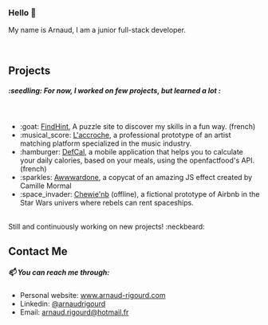 ### Hello 👋

My name is Arnaud, I am a junior full-stack developer.

<br />

<h2>Projects</h2>
<h5>:seedling: For now, I worked on few projects, but learned a lot :</h5>
<br />
<ul>
  <li>:goat: <a href="https://www.find-hint.com" target="_blank">FindHint</a>, A puzzle site to discover my skills in a fun way. (french)</li>
  <li>:musical_score: <a href="https://www.laccroche.me" target="_blank">L'accroche</a>, a professional prototype of an artist matching platform specialized in the music industry.</li>
  <li>:hamburger: <a href="https://www.defcal.eu" target="_blank">DefCal</a>, a mobile application that helps you to calculate your daily calories, based on your meals, using the openfactfood's API. (french)</li>
  <li>:sparkles: <a href="https://www.arnaud-rigourd.com/myportfolios/awwwardsone" target="_blank">Awwwardone</a>, a copycat of an amazing JS effect created by Camille Mormal</li>
  <li>:space_invader: <a href="#" target="_blank">Chewie'nb</a> (offline), a fictional prototype of Airbnb in the Star Wars univers where rebels can rent spaceships.</li>
</ul>
<br />
Still and continuously working on new projects! :neckbeard:

<br />

<h2>Contact Me</h2>
<h5>📫 You can reach me through:</h5>
<ul>
  <li>Personal website: <a href="https://www.arnaud-rigourd.com" target="_blank">www.arnaud-rigourd.com</a> </li>
<li>Linkedin: <a href="https://www.linkedin.com/in/arnaudrigourd/" target="_blank">@arnaudrigourd</a></li>
  <li>Email: <a href="mailto:arnaud.rigourd@hotmail.fr" target="_blank">arnaud.rigourd@hotmail.fr</a></li>
</ul>
